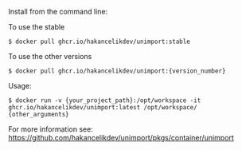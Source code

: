 Install from the command line:

To use the stable

```
$ docker pull ghcr.io/hakancelikdev/unimport:stable
```

To use the other versions

```
$ docker pull ghcr.io/hakancelikdev/unimport:{version_number}
```

Usage:

```shell
$ docker run -v {your_project_path}:/opt/workspace -it ghcr.io/hakancelikdev/unimport:latest /opt/workspace/ {other_arguments}
```

For more information see:
https://github.com/hakancelikdev/unimport/pkgs/container/unimport

